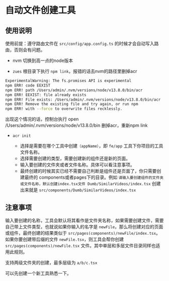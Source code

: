 # 自动文件创建工具

## 使用说明

使用前提：遵守路由文件在 `src/config/app.config.ts` 的时候才会自动写入路由，否则会有问题。

- nvm 切换到高一点的node版本

- `zues` 根目录下执行 `npm link`，报错的话去nvm的路径里删掉acr

```bash
ExperimentalWarning: The fs.promises API is experimental
npm ERR! code EEXIST
npm ERR! path /Users/admin/.nvm/versions/node/v13.8.0/bin/acr
npm ERR! EEXIST: file already exists
npm ERR! File exists: /Users/admin/.nvm/versions/node/v13.8.0/bin/acr
npm ERR! Remove the existing file and try again, or run npm
npm ERR! with --force to overwrite files recklessly.
```

出现这个情况的话，控制台执行 open /Users/admin/.nvm/versions/node/v13.8.0/bin 删掉acr，重新npm link

- `acr init`

  - 选择是需要在哪个工具中创建`（appName）`，即 `fe/app` 工具下你项目的工具文件名称。
  - 选择需要创建的类型，需要创建新的组件还是新的页面。
  - 输入要创建的文件夹或者文件名称。具体可以看注意事项。
  - 最终创建的时候其实已经不需要自己判断是组件还是页面了，你只需要创建最终的 components或者pages下的目录。例如 `请输入要创建组件的文件夹或文件名称，默认创建index.tsx文件 Dumb/SimilarVideos/index.tsx` 创建出来就是 `src/components/Dumb/SimilarVideos/index.tsx`

## 注意事项

输入要创建的名称，工具会默认将其看作是文件夹名称，如果需要创建文件，需要自己带上文件类型，也就说如果你输入的名字是 `newFile`，那么将创建对应的页面或组件，最终创建的结果类似于 `src/pages(components)/newFile/index.tsx`。如果你要创建带后缀的文件 `newFile.tsx`，则工具会帮你创建 `src/pages(components)/newFile.tsx` 文件。其中单层和多层文件目录同样也适用此规则。

支持两级文件夹的创建，最多层级为 `a/b/c.tsx`

可以先创建一个新工具熟悉一下。
